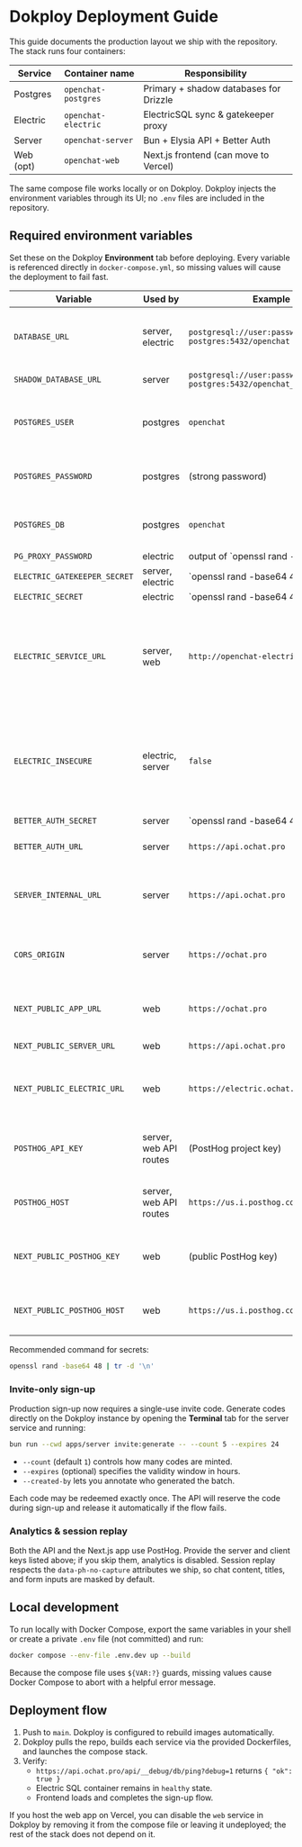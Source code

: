 # Dokploy Deployment Guide

This guide documents the production layout we ship with the repository. The
stack runs four containers:

| Service   | Container name       | Responsibility                          |
|-----------|----------------------|-----------------------------------------|
| Postgres  | `openchat-postgres`  | Primary + shadow databases for Drizzle  |
| Electric  | `openchat-electric`  | ElectricSQL sync & gatekeeper proxy     |
| Server    | `openchat-server`    | Bun + Elysia API + Better Auth          |
| Web (opt) | `openchat-web`       | Next.js frontend (can move to Vercel)   |

The same compose file works locally or on Dokploy. Dokploy injects the
environment variables through its UI; no `.env` files are included in the
repository.

## Required environment variables

Set these on the Dokploy **Environment** tab before deploying. Every variable is
referenced directly in `docker-compose.yml`, so missing values will cause the
deployment to fail fast.

| Variable | Used by | Example | Notes |
|----------|---------|---------|-------|
| `DATABASE_URL` | server, electric | `postgresql://user:password@openchat-postgres:5432/openchat` | Must include the database name (`/openchat`). |
| `SHADOW_DATABASE_URL` | server | `postgresql://user:password@openchat-postgres:5432/openchat_shadow` | For Drizzle migrations. |
| `POSTGRES_USER` | postgres | `openchat` | Should match the credentials encoded in the URLs. |
| `POSTGRES_PASSWORD` | postgres | (strong password) | Same value referenced by the URLs. |
| `POSTGRES_DB` | postgres | `openchat` | Primary database created on first boot. |
| `PG_PROXY_PASSWORD` | electric | output of `openssl rand -base64 48 | tr -d '\n'` | Shared with Electric clients. |
| `ELECTRIC_GATEKEEPER_SECRET` | server, electric | `openssl rand -base64 48 | tr -d '\n'` | Must be identical on both services. |
| `ELECTRIC_SECRET` | electric | `openssl rand -base64 48 | tr -d '\n'` | Private key for Electric SQL. |
| `ELECTRIC_SERVICE_URL` | server, web | `http://openchat-electric:3000` | Internal URL the API/client use. Point to the Traefik HTTPS origin when you enable TLS. |
| `ELECTRIC_INSECURE` | electric, server | `false` | Set `true` only when the service is reachable **only** via plain HTTP inside the Docker network. |
| `BETTER_AUTH_SECRET` | server | `openssl rand -base64 48 | tr -d '\n'` | Session encryption key. |
| `BETTER_AUTH_URL` | server | `https://api.ochat.pro` | Base URL used in auth callbacks. |
| `SERVER_INTERNAL_URL` | server | `https://api.ochat.pro` | Origin the server uses when talking to itself. |
| `CORS_ORIGIN` | server | `https://ochat.pro` | Comma-separated list if multiple origins. |
| `NEXT_PUBLIC_APP_URL` | web | `https://ochat.pro` | Public site URL (omit if hosting web elsewhere). |
| `NEXT_PUBLIC_SERVER_URL` | web | `https://api.ochat.pro` | Public API URL. |
| `NEXT_PUBLIC_ELECTRIC_URL` | web | `https://electric.ochat.pro` | Electric HTTP endpoint exposed publicly. |
| `POSTHOG_API_KEY` | server, web API routes | (PostHog project key) | Required to emit LLM analytics and custom events. |
| `POSTHOG_HOST` | server, web API routes | `https://us.i.posthog.com` | Adjust if you use the EU cloud or a proxy. |
| `NEXT_PUBLIC_POSTHOG_KEY` | web | (public PostHog key) | Enables client analytics + session replay. |
| `NEXT_PUBLIC_POSTHOG_HOST` | web | `https://us.i.posthog.com` | Match the environment you use above. |

Recommended command for secrets:

```bash
openssl rand -base64 48 | tr -d '\n'
```

### Invite-only sign-up

Production sign-up now requires a single-use invite code. Generate codes directly on the Dokploy instance by opening the **Terminal** tab for the server service and running:

```bash
bun run --cwd apps/server invite:generate -- --count 5 --expires 24
```

- `--count` (default `1`) controls how many codes are minted.
- `--expires` (optional) specifies the validity window in hours.
- `--created-by` lets you annotate who generated the batch.

Each code may be redeemed exactly once. The API will reserve the code during sign-up and release it automatically if the flow fails.

### Analytics & session replay

Both the API and the Next.js app use PostHog. Provide the server and client keys listed above; if you skip them, analytics is disabled. Session replay respects the `data-ph-no-capture` attributes we ship, so chat content, titles, and form inputs are masked by default.

## Local development

To run locally with Docker Compose, export the same variables in your shell or
create a private `.env` file (not committed) and run:

```bash
docker compose --env-file .env.dev up --build
```

Because the compose file uses `${VAR:?}` guards, missing values cause Docker
Compose to abort with a helpful error message.

## Deployment flow

1. Push to `main`. Dokploy is configured to rebuild images automatically.
2. Dokploy pulls the repo, builds each service via the provided Dockerfiles, and
   launches the compose stack.
3. Verify:
   - `https://api.ochat.pro/api/__debug/db/ping?debug=1` returns `{ "ok": true }`
   - Electric SQL container remains in `healthy` state.
   - Frontend loads and completes the sign-up flow.

If you host the web app on Vercel, you can disable the `web` service in Dokploy
by removing it from the compose file or leaving it undeployed; the rest of the
stack does not depend on it.
